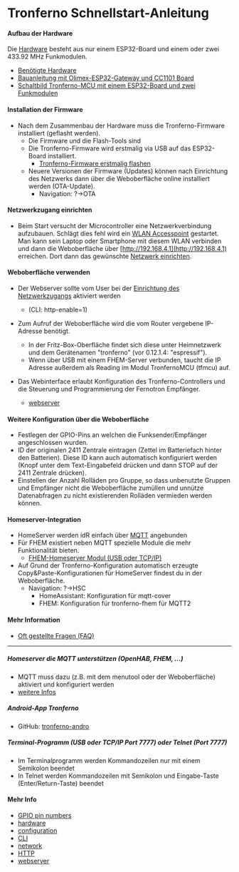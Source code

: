 # Tronferno Schnellstart-Anleitung


#### Aufbau der Hardware

Die [Hardware](hardware-de.md) besteht aus nur einem ESP32-Board und einem oder zwei 433.92 MHz Funkmodulen.

* [Benötigte Hardware](hardware-de.md)
* [Bauanleitung mit Olimex-ESP32-Gateway und CC1101 Board](esp32gw_cc1101-de.md)
* [Schaltbild Tronferno-MCU mit einem ESP32-Board und zwei Funkmodulen](schematic.pdf)

#### Installation der Firmware
* Nach dem Zusammenbau der Hardware muss die Tronferno-Firmware installiert (geflasht werden).
   * Die Firmware und die Flash-Tools sind
   * Die Tronferno-Firmware wird erstmalig via USB auf das ESP32-Board installiert.
      * [Tronferno-Firmware erstmalig flashen](starter_flash-de.md)
   * Neuere Versionen der Firmware (Updates) können nach Einrichtung des Netzwerks dann über die Weboberfläche online installiert werden (OTA-Update).
      * Navigation: ?->OTA

#### Netzwerkzugang einrichten

* Beim Start versucht der Microcontroller eine Netzwerkverbindung aufzubauen. Schlägt dies fehl wird ein [WLAN Accesspoint](network-de.md) gestartet.
Man kann sein Laptop oder Smartphone mit diesem WLAN verbinden und dann die Weboberfläche über [http://192.168.4.1](http://192.168.4.1) erreichen.
Dort dann das gewünschte [Netzwerk einrichten](network-de.md).


#### Weboberfläche verwenden

* Der Webserver sollte  vom User bei der [Einrichtung des Netzwerkzugangs](network-de.md) aktiviert werden 
    * (CLI: http-enable=1)

* Zum Aufruf der Weboberfläche wird die vom Router vergebene IP-Adresse benötigt.
    * In der Fritz-Box-Oberfläche findet sich  diese unter Heimnetzwerk und dem Gerätenamen "tronferno" (vor 0.12.1.4: "espressif").
    * Wenn über USB mit einem FHEM-Server verbunden, taucht die IP Adresse außerdem als Reading im Modul TronfernoMCU (tfmcu) auf.
 
* Das Webinterface erlaubt Konfiguration des Tronferno-Controllers und die Steuerung und Programmierung der Fernotron Empfänger.
    * [webserver](webserver.md)

#### Weitere Konfiguration über die Weboberfläche

* Festlegen der GPIO-Pins an welchen die Funksender/Empfänger angeschlossen wurden.
* ID der originalen 2411 Zentrale eintragen (Zettel im Batteriefach hinter den Batterien).  Diese ID kann auch automatisch konfiguriert werden (Knopf unter dem Text-Eingabefeld drücken und dann STOP auf der 2411 Zentrale drücken).
* Einstellen der Anzahl Rolläden pro Gruppe, so dass unbenutzte Gruppen und Empfänger nicht die Weboberfläche zumüllen und unnütze Datenabfragen zu nicht existierenden Rolläden vermieden werden können.


#### Homeserver-Integration

* HomeServer werden idR einfach über [MQTT](mqtt.md) angebunden
* Für FHEM existiert neben MQTT spezielle Module die  mehr Funktionalität bieten.
   * [FHEM-Homeserver Modul (USB oder TCP/IP)](https://github.com/zwiebert/tronferno-fhem)
* Auf Grund der Tronferno-Konfiguration automatisch erzeugte Copy&Paste-Konfigurationen für HomeServer findest du in der Weboberfläche.
   * Navigation: ?->HSC
      * HomeAssistant: Konfiguration für mqtt-cover
      * FHEM: Konfiguration für tronferno-fhem für MQTT2



#### Mehr Information

* [Oft gestellte Fragen (FAQ)](starter_faq-de.md)



------------------
  
##### Homeserver die MQTT unterstützen (OpenHAB, FHEM, ...)
* MQTT muss dazu (z.B. mit dem menutool oder der Weboberfläche) aktiviert und konfiguriert werden
* [weitere Infos](https://github.com/zwiebert/tronferno-mcu-bin/blob/master/README.md)
     
##### Android-App Tronferno
* GitHub: [tronferno-andro](https://github.com/zwiebert/tronferno-andro)
           
##### Terminal-Programm (USB oder TCP/IP Port 7777) oder Telnet (Port 7777)
* Im Terminalprogramm werden Kommandozeilen nur mit einem Semikolon beendet
* In Telnet werden Kommandozeilen mit Semikolon und Eingabe-Taste (Enter/Return-Taste) beendet
     
     
#### Mehr Info
  * [GPIO pin numbers](pins.md)
  * [hardware](hardware.md)
  * [configuration](mcu_config.md)
  * [CLI](cli.md)
  * [network](network.md)
  * [HTTP](http.md)
  * [webserver](webserver.md)
  

